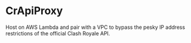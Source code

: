 # CrApiProxy
Host on AWS Lambda and pair with a VPC to bypass the pesky IP address restrictions of the official Clash Royale API.
